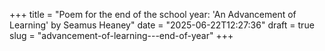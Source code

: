 +++
title = "Poem for the end of the school year: 'An Advancement of Learning' by Seamus Heaney"
date = "2025-06-22T12:27:36"
draft = true
slug = "advancement-of-learning---end-of-year"
+++
